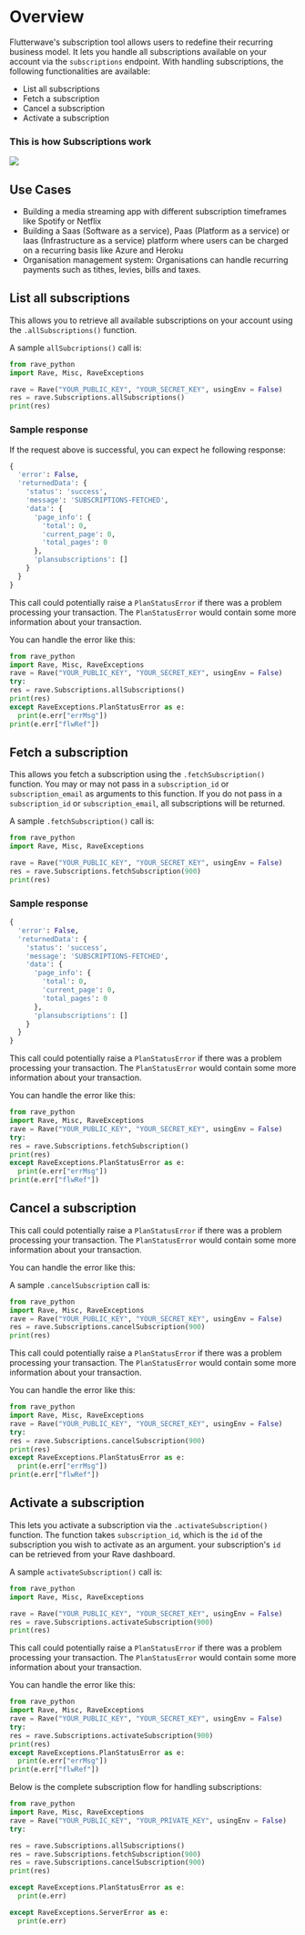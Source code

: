 # Overview

Flutterwave's subscription tool allows users to redefine their recurring business model. It lets you handle all subscriptions available on your account via the `subscriptions` endpoint. With handling subscriptions, the following functionalities are available:

- List all subscriptions
- Fetch a subscription
- Cancel a subscription
- Activate a subscription

### This is how Subscriptions work

<img src="https://res.cloudinary.com/fullstackmafia/image/upload/v1576441730/image_preview_16_b3qfto.png"/>

## Use Cases

- Building a media streaming app with different subscription timeframes like Spotify or Netflix
- Building a Saas (Software as a service), Paas (Platform as a service) or Iaas (Infrastructure as a service) platform where users can be charged on a recurring basis like Azure and Heroku
- Organisation management system: Organisations can handle recurring payments such as tithes, levies, bills and taxes.

## List all subscriptions

This allows you to retrieve all available subscriptions on your account using the `.allSubscriptions()` function.

A sample `allSubcriptions()` call is:

```python
from rave_python
import Rave, Misc, RaveExceptions

rave = Rave("YOUR_PUBLIC_KEY", "YOUR_SECRET_KEY", usingEnv = False)
res = rave.Subscriptions.allSubscriptions()
print(res)
```

### Sample response

If the request above is successful, you can expect he following response:

```python
{
  'error': False,
  'returnedData': {
    'status': 'success',
    'message': 'SUBSCRIPTIONS-FETCHED',
    'data': {
      'page_info': {
        'total': 0,
        'current_page': 0,
        'total_pages': 0
      },
      'plansubscriptions': []
    }
  }
}
```

This call could potentially raise a `PlanStatusError` if there was a problem processing your transaction. The `PlanStatusError` would contain some more information about your transaction.

You can handle the error like this:

```python
from rave_python
import Rave, Misc, RaveExceptions
rave = Rave("YOUR_PUBLIC_KEY", "YOUR_SECRET_KEY", usingEnv = False)
try:
res = rave.Subscriptions.allSubscriptions()
print(res)
except RaveExceptions.PlanStatusError as e:
  print(e.err["errMsg"])
print(e.err["flwRef"])
```

## Fetch a subscription

This allows you fetch a subscription using the `.fetchSubscription()` function. You may or may not pass in a `subscription_id` or `subscription_email` as arguments to this function. If you do not pass in a `subscription_id` or `subscription_email`, all subscriptions will be returned.

A sample `.fetchSubscription()` call is:

```python
from rave_python
import Rave, Misc, RaveExceptions

rave = Rave("YOUR_PUBLIC_KEY", "YOUR_SECRET_KEY", usingEnv = False)
res = rave.Subscriptions.fetchSubscription(900)
print(res)
```

### Sample response

```python
{
  'error': False,
  'returnedData': {
    'status': 'success',
    'message': 'SUBSCRIPTIONS-FETCHED',
    'data': {
      'page_info': {
        'total': 0,
        'current_page': 0,
        'total_pages': 0
      },
      'plansubscriptions': []
    }
  }
}
```

This call could potentially raise a `PlanStatusError` if there was a problem processing your transaction. The `PlanStatusError` would contain some more information about your transaction.

You can handle the error like this:

```python
from rave_python
import Rave, Misc, RaveExceptions
rave = Rave("YOUR_PUBLIC_KEY", "YOUR_SECRET_KEY", usingEnv = False)
try:
res = rave.Subscriptions.fetchSubscription()
print(res)
except RaveExceptions.PlanStatusError as e:
  print(e.err["errMsg"])
print(e.err["flwRef"])
```

## Cancel a subscription

This call could potentially raise a `PlanStatusError` if there was a problem processing your transaction. The `PlanStatusError` would contain some more information about your transaction.

You can handle the error like this:

A sample `.cancelSubscription` call is:

```python
from rave_python
import Rave, Misc, RaveExceptions
rave = Rave("YOUR_PUBLIC_KEY", "YOUR_SECRET_KEY", usingEnv = False)
res = rave.Subscriptions.cancelSubscription(900)
print(res)
```

This call could potentially raise a `PlanStatusError` if there was a problem processing your transaction. The `PlanStatusError` would contain some more information about your transaction.

You can handle the error like this:

```python
from rave_python
import Rave, Misc, RaveExceptions
rave = Rave("YOUR_PUBLIC_KEY", "YOUR_SECRET_KEY", usingEnv = False)
try:
res = rave.Subscriptions.cancelSubscription(900)
print(res)
except RaveExceptions.PlanStatusError as e:
  print(e.err["errMsg"])
print(e.err["flwRef"])
```

## Activate a subscription

This lets you activate a subscription via the `.activateSubscription()` function. The function takes `subscription_id`, which is the `id` of the subscription you wish to activate as an argument. your subscription's `id` can be retrieved from your Rave dashboard.

A sample `activateSubscription()` call is:

```python
from rave_python
import Rave, Misc, RaveExceptions

rave = Rave("YOUR_PUBLIC_KEY", "YOUR_SECRET_KEY", usingEnv = False)
res = rave.Subscriptions.activateSubscription(900)
print(res)
```

This call could potentially raise a `PlanStatusError` if there was a problem processing your transaction. The `PlanStatusError` would contain some more information about your transaction.

You can handle the error like this:

```python
from rave_python
import Rave, Misc, RaveExceptions
rave = Rave("YOUR_PUBLIC_KEY", "YOUR_SECRET_KEY", usingEnv = False)
try:
res = rave.Subscriptions.activateSubscription(900)
print(res)
except RaveExceptions.PlanStatusError as e:
  print(e.err["errMsg"])
print(e.err["flwRef"])
```

Below is the complete subscription flow for handling subscriptions:

```python
from rave_python
import Rave, Misc, RaveExceptions
rave = Rave("YOUR_PUBLIC_KEY", "YOUR_PRIVATE_KEY", usingEnv = False)
try:

res = rave.Subscriptions.allSubscriptions()
res = rave.Subscriptions.fetchSubscription(900)
res = rave.Subscriptions.cancelSubscription(900)
print(res)

except RaveExceptions.PlanStatusError as e:
  print(e.err)

except RaveExceptions.ServerError as e:
  print(e.err)
```
